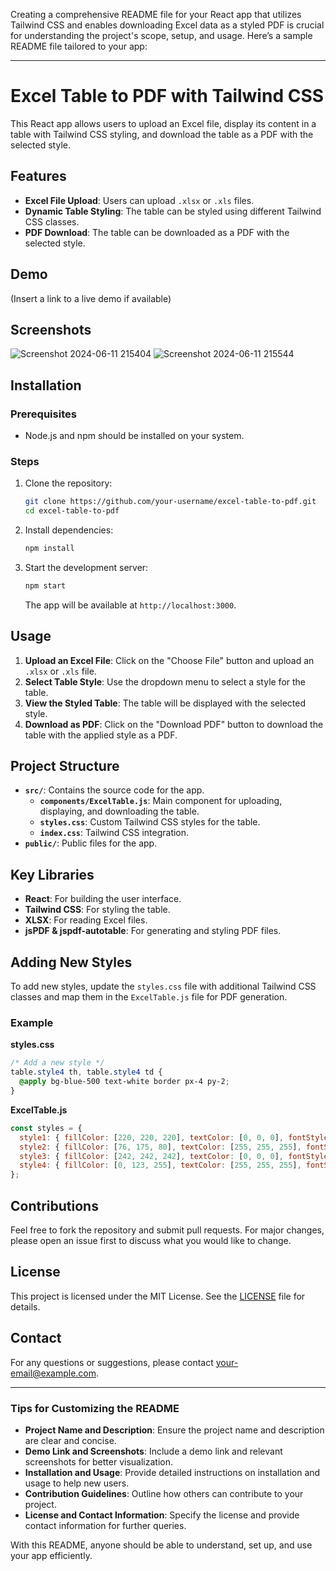 Creating a comprehensive README file for your React app that utilizes Tailwind CSS and enables downloading Excel data as a styled PDF is crucial for understanding the project's scope, setup, and usage. Here’s a sample README file tailored to your app:

---

# Excel Table to PDF with Tailwind CSS

This React app allows users to upload an Excel file, display its content in a table with Tailwind CSS styling, and download the table as a PDF with the selected style.

## Features

- **Excel File Upload**: Users can upload `.xlsx` or `.xls` files.
- **Dynamic Table Styling**: The table can be styled using different Tailwind CSS classes.
- **PDF Download**: The table can be downloaded as a PDF with the selected style.

## Demo

(Insert a link to a live demo if available)

## Screenshots
![Screenshot 2024-06-11 215404](https://github.com/VSSnippet/SheetToTable/assets/149178795/0e6e7755-a48a-4bdc-89d1-63a472a0a2f7)
![Screenshot 2024-06-11 215544](https://github.com/VSSnippet/SheetToTable/assets/149178795/681e4141-251a-429d-8ec5-73b3e6531c1e)



## Installation

### Prerequisites

- Node.js and npm should be installed on your system.

### Steps

1. Clone the repository:

    ```bash
    git clone https://github.com/your-username/excel-table-to-pdf.git
    cd excel-table-to-pdf
    ```

2. Install dependencies:

    ```bash
    npm install
    ```

3. Start the development server:

    ```bash
    npm start
    ```

    The app will be available at `http://localhost:3000`.

## Usage

1. **Upload an Excel File**: Click on the "Choose File" button and upload an `.xlsx` or `.xls` file.
2. **Select Table Style**: Use the dropdown menu to select a style for the table.
3. **View the Styled Table**: The table will be displayed with the selected style.
4. **Download as PDF**: Click on the "Download PDF" button to download the table with the applied style as a PDF.

## Project Structure

- **`src/`**: Contains the source code for the app.
  - **`components/ExcelTable.js`**: Main component for uploading, displaying, and downloading the table.
  - **`styles.css`**: Custom Tailwind CSS styles for the table.
  - **`index.css`**: Tailwind CSS integration.
- **`public/`**: Public files for the app.

## Key Libraries

- **React**: For building the user interface.
- **Tailwind CSS**: For styling the table.
- **XLSX**: For reading Excel files.
- **jsPDF & jspdf-autotable**: For generating and styling PDF files.

## Adding New Styles

To add new styles, update the `styles.css` file with additional Tailwind CSS classes and map them in the `ExcelTable.js` file for PDF generation.

### Example

**styles.css**

```css
/* Add a new style */
table.style4 th, table.style4 td {
  @apply bg-blue-500 text-white border px-4 py-2;
}
```

**ExcelTable.js**

```jsx
const styles = {
  style1: { fillColor: [220, 220, 220], textColor: [0, 0, 0], fontStyle: 'normal' },
  style2: { fillColor: [76, 175, 80], textColor: [255, 255, 255], fontStyle: 'bold' },
  style3: { fillColor: [242, 242, 242], textColor: [0, 0, 0], fontStyle: 'italic' },
  style4: { fillColor: [0, 123, 255], textColor: [255, 255, 255], fontStyle: 'normal' } // New style
};
```

## Contributions

Feel free to fork the repository and submit pull requests. For major changes, please open an issue first to discuss what you would like to change.

## License

This project is licensed under the MIT License. See the [LICENSE](LICENSE) file for details.

## Contact

For any questions or suggestions, please contact [your-email@example.com](mailto:your-email@example.com).

---

### Tips for Customizing the README

- **Project Name and Description**: Ensure the project name and description are clear and concise.
- **Demo Link and Screenshots**: Include a demo link and relevant screenshots for better visualization.
- **Installation and Usage**: Provide detailed instructions on installation and usage to help new users.
- **Contribution Guidelines**: Outline how others can contribute to your project.
- **License and Contact Information**: Specify the license and provide contact information for further queries.

With this README, anyone should be able to understand, set up, and use your app efficiently.
